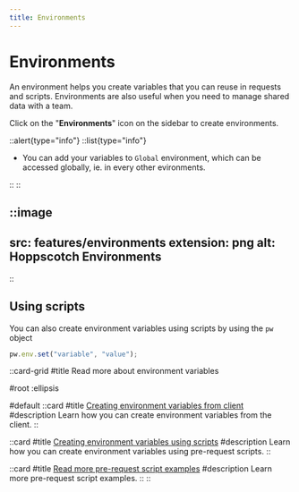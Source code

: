 ```yaml
---
title: Environments
---
```


# Environments

An environment helps you create variables that you can reuse in requests and scripts. Environments are also useful when you need to manage shared data with a team.

Click on the "**Environments**" icon on the sidebar to create environments.

::alert{type="info"}
::list{type="info"}

- You can add your variables to `Global` environment, which can be accessed globally, ie. in every other evironments.

::
::

::image
---
src: features/environments
extension: png
alt: Hoppscotch Environments
---
::

## Using scripts

You can also create environment variables using scripts by using the `pw` object

```javascript
pw.env.set("variable", "value");
```

::card-grid
#title
Read more about environment variables

#root
:ellipsis

#default
  ::card
  #title
  [Creating environment variables from client](/documentation/getting-started/rest/environment-variables)
  #description
  Learn how you can create environment variables from the client.
  ::

  ::card
  #title
  [Creating environment variables using scripts](/documentation/getting-started/rest/pre-request-scripts#setting-environment-variables#setting-environment-variables)
  #description
  Learn how you can create environment variables using pre-request scripts.
  ::

  ::card
  #title
  [Read more pre-request script examples](/documentation/getting-started/rest/pre-request-scripts#examples)
  #description
  Learn more pre-request script examples.
  ::
::
